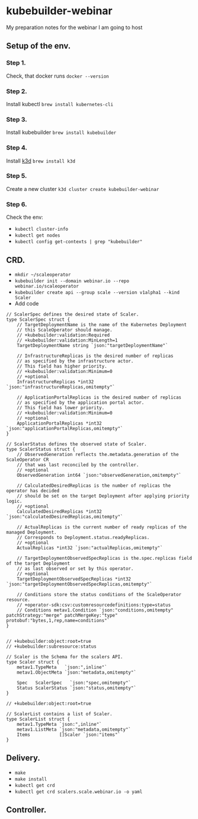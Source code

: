 # kubebuilder-webinar
My preparation notes for the webinar I am going to host


## Setup of the env.
### Step 1.
Check, that docker runs `docker --version`

### Step 2.
Install kubectl `brew install kubernetes-cli`

### Step 3.
Install kubebuilder `brew install kubebuilder`

### Step 4.
Install [k3d](https://k3d.io/stable/) `brew install k3d`

### Step 5.
Create a new cluster `k3d cluster create kubebuilder-webinar`

### Step 6.
Check the env:
* `kubectl cluster-info`
* `kubectl get nodes`
* `kubectl config get-contexts | grep "kubebuilder"`

## CRD.
* `mkdir ~/scaleoperator`
* `kubebuilder init --domain webinar.io --repo webinar.io/scaleoperator`
* `kubebuilder create api --group scale --version v1alpha1 --kind Scaler`
* Add code
```
// ScalerSpec defines the desired state of Scaler.
type ScalerSpec struct {
	// TargetDeploymentName is the name of the Kubernetes Deployment
	// this ScaleOperator should manage.
	// +kubebuilder:validation:Required
	// +kubebuilder:validation:MinLength=1
	TargetDeploymentName string `json:"targetDeploymentName"`

	// InfrastructureReplicas is the desired number of replicas
	// as specified by the infrastructure actor.
	// This field has higher priority.
	// +kubebuilder:validation:Minimum=0
	// +optional
	InfrastructureReplicas *int32 `json:"infrastructureReplicas,omitempty"`

	// ApplicationPortalReplicas is the desired number of replicas
	// as specified by the application portal actor.
	// This field has lower priority.
	// +kubebuilder:validation:Minimum=0
	// +optional
	ApplicationPortalReplicas *int32 `json:"applicationPortalReplicas,omitempty"`
}

// ScalerStatus defines the observed state of Scaler.
type ScalerStatus struct {
	// ObservedGeneration reflects the.metadata.generation of the ScaleOperator CR
	// that was last reconciled by the controller.
	// +optional
	ObservedGeneration int64 `json:"observedGeneration,omitempty"`

	// CalculatedDesiredReplicas is the number of replicas the operator has decided
	// should be set on the target Deployment after applying priority logic.
	// +optional
	CalculatedDesiredReplicas *int32 `json:"calculatedDesiredReplicas,omitempty"`

	// ActualReplicas is the current number of ready replicas of the managed Deployment.
	// Corresponds to Deployment.status.readyReplicas.
	// +optional
	ActualReplicas *int32 `json:"actualReplicas,omitempty"`

	// TargetDeploymentObservedSpecReplicas is the.spec.replicas field of the target Deployment
	// as last observed or set by this operator.
	// +optional
	TargetDeploymentObservedSpecReplicas *int32 `json:"targetDeploymentObservedSpecReplicas,omitempty"`

	// Conditions store the status conditions of the ScaleOperator resource.
	// +operator-sdk:csv:customresourcedefinitions:type=status
	// Conditions metav1.Condition `json:"conditions,omitempty" patchStrategy:"merge" patchMergeKey:"type" protobuf:"bytes,1,rep,name=conditions"`
}


// +kubebuilder:object:root=true
// +kubebuilder:subresource:status

// Scaler is the Schema for the scalers API.
type Scaler struct {
	metav1.TypeMeta   `json:",inline"`
	metav1.ObjectMeta `json:"metadata,omitempty"`

	Spec   ScalerSpec   `json:"spec,omitempty"`
	Status ScalerStatus `json:"status,omitempty"`
}

// +kubebuilder:object:root=true

// ScalerList contains a list of Scaler.
type ScalerList struct {
	metav1.TypeMeta `json:",inline"`
	metav1.ListMeta `json:"metadata,omitempty"`
	Items           []Scaler `json:"items"`
}

```

## Delivery.
* `make`
* `make install`
* `kubectl get crd`
* `kubectl get crd scalers.scale.webinar.io -o yaml`

## Controller.
